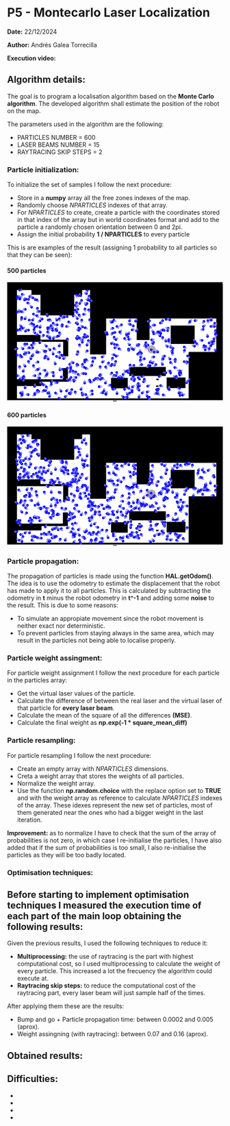 # P5 - Montecarlo Laser Localization
**Date:** 22/12/2024

**Author:** Andrés Galea Torrecilla

**Execution video:** 

## Algorithm details:
The goal is to program a localisation algorithm based on the **Monte Carlo algorithm**. The developed algorithm shall estimate the position of the robot on the map.

The parameters used in the algorithm are the following:
- PARTICLES NUMBER = 600
- LASER BEAMS NUMBER = 15
- RAYTRACING SKIP STEPS = 2

### Particle initialization:
To initialize the set of samples I follow the next procedure:
- Store in a **numpy** array all the free zones indexes of the map.
- Randomly choose *NPARTICLES* indexes of that array.
- For *NPARTICLES* to create, create a particle with the coordinates stored in that index of the array but in world coordinates format and add to the particle a randomly chosen orientation between 0 and 2pi.
- Assign the initial probability **1 / NPARTICLES** to every particle

This is are examples of the result (assigning 1 probability to all particles so that they can be seen):
#### 500 particles
![500 particles initialization result](500particles.png)
#### 600 particles
![600 particles initialization result](600particles.png)

### Particle propagation:
The propagation of particles is made using the function **HAL.getOdom()**. The idea is to use the odometry to estimate the displacement that the robot has made to apply it to all particles.
This is calculated by subtracting the odometry in **t** minus the robot odometry in **t^-1** and adding some **noise** to the result. This is due to some reasons:
- To simulate an appropiate movement since the robot movement is neither exact nor deterministic.
- To prevent particles from staying always in the same area, which may result in the particles not being able to localise properly.

### Particle weight assingment:
For particle weight assignment I follow the next procedure for each particle in the particles array:
- Get the virtual laser values of the particle.
- Calculate the difference of between the real laser and the virtual laser of that particle for **every laser beam**.
- Calculate the mean of the square of all the differences **(MSE)**.
- Calculate the final weight as **np.exp(-1 * square_mean_diff)**

### Particle resampling:
For particle resampling I follow the next procedure:
- Create an empty array with *NPARTICLES* dimensions.
- Creta a weight array that stores the weights of all particles.
- Normalize the weight array.
- Use the function **np.random.choice** with the replace option set to **TRUE** and with the weight array as reference to calculate *NPARTICLES* indexes of the array. These idexes represent the new set of particles, most of them generated near the ones who had a bigger weight in the last iteration.

**Improvement:** as to normalize I have to check that the sum of the array of probabilities is not zero, in which case I re-initialise the particles, I have also added that if the sum of probabilities is too small, I also re-initialise the particles as they will be too badly located.

### Optimisation techniques:
Before starting to implement optimisation techniques I measured the execution time of each part of the main loop obtaining the following results:
- 



Given the previous results, I used the following techniques to reduce it:
- **Multiprocessing:** the use of raytracing is the part with highest computational cost, so I used multiprocessing to calculate the weight of every particle. This increased a lot the frecuency the algorithm could execute at.
- **Raytracing skip steps:** to reduce the computational cost of the raytracing part, every laser beam will just sample half of the times.

After applying them these are the results:
- Bump and go + Particle propagation time: between 0.0002 and 0.005 (aprox).
- Weight assingning (with raytracing): between 0.07 and 0.16 (aprox).


## Obtained results:


## Difficulties:

  - 

  - 

  -

  -
